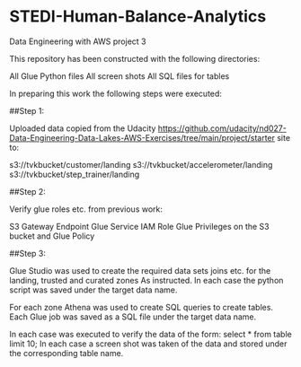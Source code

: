 # STEDI-Human-Balance-Analytics
Data Engineering with AWS project 3


This repository has been constructed with the following directories:

  All Glue Python files
  All screen shots
  All SQL files for tables

In preparing this work the following steps were executed:
  
##Step 1:

Uploaded data copied from the Udacity
https://github.com/udacity/nd027-Data-Engineering-Data-Lakes-AWS-Exercises/tree/main/project/starter 
site to:

s3://tvkbucket/customer/landing
s3://tvkbucket/accelerometer/landing
s3://tvkbucket/step_trainer/landing

##Step 2: 

Verify glue roles etc. from previous work:

S3 Gateway Endpoint
Glue Service IAM Role
Glue Privileges on the S3 bucket and Glue Policy

##Step 3:

Glue Studio was used to create the required data sets joins etc. for the landing, trusted and curated zones
As instructed. In each case the python script was saved under the target data name.

For each zone Athena was used to create SQL queries to create tables. 
Each Glue job was saved as a SQL file under the target data name.

In each case was executed to verify the data of the form:
	select * from table limit 10; 
In each case a screen shot was taken of the data and stored under the corresponding table name.
